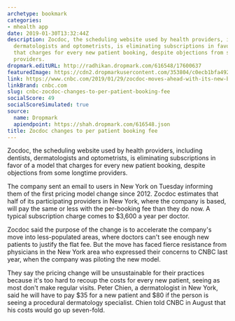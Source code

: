 ```yaml
---
archetype: bookmark
categories:
- mhealth app
date: 2019-01-30T13:32:44Z
description: Zocdoc, the scheduling website used by health providers, including dentists,
  dermatologists and optometrists, is eliminating subscriptions in favor of a model
  that charges for every new patient booking, despite objections from some longtime
  providers.
dropmark.editURL: http://radhikan.dropmark.com/616548/17600637
featuredImage: https://cdn2.dropmarkusercontent.com/353804/c0ecb1bfa4925b4f9f5df828d33b66397b15cda7b8d48202e000e2ba815bb02a/thumbnail/104008954-2ED1-SB-UnsickPaid-101116.1910x1000.jpg?Expires=1557430063&Signature=OyOx9XQAFZepb4pjDDCMAvMJ0NjZ0fu3TzBoB0~AYlUmD0rKl9R~ZKl6NrroTWlC6ZWdf6jMB3zkm3OjaWkei3kbALuDpUsN6eeIlWFPs~hIdb~76qpg1gSbD28oJPvwk~dehIeT~uBAGKVtpuJE6d5yz-epzM7B32ixgBsWj6YWxKlRLxUmgLKWN-1OTXJiHaK4rXYlmmuvRMFoOywucbxGv3ytX~DrPtgjudbwzHB-TG~RkZzQ2tv7-3vQEbUOycZ4ZF68RmaAFJ5DJBDXmHEv70hGWkA~90tP2zTfOK9cKwho0g0JRiAd~lNs-bCHLiEXDDprg55uZjwIjrKVvw__&Key-Pair-Id=APKAITQYWVEN757ZA4KQ
link: https://www.cnbc.com/2019/01/29/zocdoc-moves-ahead-with-its-new-business-model-change.html
linkBrand: cnbc.com
slug: cnbc-zocdoc-changes-to-per-patient-booking-fee
socialScore: 49
socialScoreSimulated: true
source:
  name: Dropmark
  apiendpoint: https://shah.dropmark.com/616548.json
title: Zocdoc changes to per patient booking fee
---
```

Zocdoc, the scheduling website used by health providers, including dentists, dermatologists and optometrists, is eliminating subscriptions in favor of a model that charges for every new patient booking, despite objections from some longtime providers.

The company sent an email to users in New York on Tuesday informing them of the first pricing model change since 2012. Zocdoc estimates that half of its participating providers in New York, where the company is based, will pay the same or less with the per-booking fee than they do now. A typical subscription charge comes to $3,600 a year per doctor.

Zocdoc said the purpose of the change is to accelerate the company's move into less-populated areas, where doctors can't see enough new patients to justify the flat fee. But the move has faced fierce resistance from physicians in the New York area who expressed their concerns to CNBC last year, when the company was piloting the new model.

They say the pricing change will be unsustainable for their practices because it's too hard to recoup the costs for every new patient, seeing as most don't make regular visits. Peter Chien, a dermatologist in New York, said he will have to pay $35 for a new patient and $80 if the person is seeing a procedural dermatology specialist. Chien told CNBC in August that his costs would go up seven-fold.

